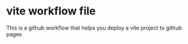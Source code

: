 # vite workflow file
 This is a github workflow that helps you deploy a vite project to github pages
